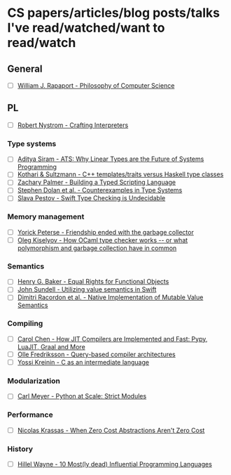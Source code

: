 # CS papers/articles/blog posts/talks I've read/watched/want to read/watch

## General

- [ ] [William J. Rapaport - Philosophy of Computer Science](https://cse.buffalo.edu/~rapaport/Papers/philcs-complete.pdf)

## PL 

- [ ] [Robert Nystrom - Crafting Interpreters](http://craftinginterpreters.com/)

### Type systems

- [ ] [Aditya Siram - ATS: Why Linear Types are the Future of Systems Programming](https://www.youtube.com/watch?v=c4Z25DJusuo&t=90s)
- [ ] [Kothari & Sultzmann - C++ templates/traits versus Haskell type classes](https://www.researchgate.net/publication/228738465_C_templatestraits_versus_Haskell_type_classes)
- [ ] [Zachary Palmer - Building a Typed Scripting Language](https://www.cs.swarthmore.edu/~zpalmer/publications/batsl.pdf)
- [ ] [Stephen Dolan et al. - Counterexamples in Type Systems](https://counterexamples.org/)
- [ ] [Slava Pestov - Swift Type Checking is Undecidable](https://forums.swift.org/t/swift-type-checking-is-undecidable/39024)

### Memory management

- [ ] [Yorick Peterse - Friendship ended with the garbage collector](https://yorickpeterse.com/articles/friendship-ended-with-the-garbage-collector/)
- [ ] [Oleg Kiselyov - How OCaml type checker works -- or what polymorphism and garbage collection have in common](http://okmij.org/ftp/ML/generalization.html)

### Semantics

- [ ] [Henry G. Baker - Equal Rights for Functional Objects](https://p.hagelb.org/equal-rights-for-functional-objects.html)
- [ ] [John Sundell - Utilizing value semantics in Swift](https://www.swiftbysundell.com/articles/utilizing-value-semantics-in-swift/)
- [ ] [Dimitri Racordon et al. - Native Implementation of Mutable Value Semantics](https://arxiv.org/abs/2106.12678)

### Compiling

- [ ] [Carol Chen - How JIT Compilers are Implemented and Fast: Pypy, LuaJIT, Graal and More](https://carolchen.me/blog/technical/jits-impls/)
- [ ] [Olle Fredriksson - Query-based compiler architectures](https://ollef.github.io/blog/posts/query-based-compilers.html)
- [ ] [Yossi Kreinin - C as an intermediate language](https://yosefk.com/blog/c-as-an-intermediate-language.html)

### Modularization

- [ ] [Carl Meyer - Python at Scale: Strict Modules](https://instagram-engineering.com/python-at-scale-strict-modules-c0bb9245c834)

### Performance

- [ ] [Nicolas Krassas - When Zero Cost Abstractions Aren't Zero Cost](https://blog.polybdenum.com/2021/08/09/when-zero-cost-abstractions-aren-t-zero-cost.html)

### History

- [ ] [Hillel Wayne - 10 Most(ly dead) Influential Programming Languages](https://www.hillelwayne.com/post/influential-dead-languages/)
